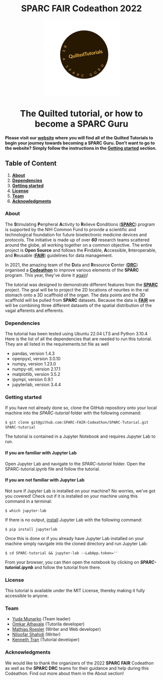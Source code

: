 # **<center>SPARC FAIR Codeathon 2022</center>**
<div align="center">
<a href="https://github.com/SPARC-FAIR-Codeathon/SPARC-Tutorial">
        <img src="SPARC-guru/static/logos/quilt_logo.png" alt="QuiltedTutorials" width=250>
</a>
</div>

# <center>The Quilted tutorial, or how to become a **SPARC** Guru</center>

#### Please visit our [**website**](https://quilted-tutorial.github.io/SPARC-guru/) where you will find all of the Quilted Tutorials to begin your journey towards becoming a **SPARC** Guru. Don't want to go to the website? Simply follow the instructions in the [**Getting started**](#Getting-started) section.

## **Table of Content**
 1. [**About**](#About)
 2. [**Dependencies**](#Dependencies)
 3. [**Getting started**](#Getting-started)
 4. [**License**](#License)
 5. [**Team**](#Team)
 6. [**Acknowledgments**](#Acknowledgments)
 
### **About**
The **S**timulating **P**eripheral **A**ctivity to **R**elieve **C**onditions ([**SPARC**](https://sparc.science/about)) program is supported by the NIH Common Fund to provide a scientific and technological foundation for future bioelectronic medicine devices and protocols. The initiative is made up of over ***60*** research teams scattered around the globe, all working together on a common objective. The entire project is **Open Source** and follows the **F**indable, **A**ccessible, **I**nteroperable, and **R**eusable ([**FAIR**](https://www.nature.com/articles/sdata201618)) guidelines for data management.

In 2021, the amazing team of the **D**ata and **R**esource **C**enter ([**DRC**](https://pubmed.ncbi.nlm.nih.gov/34248680/)) organised a [**Codeathon**](https://sparc.science/help/2021-sparc-fair-codeathon) to improve various elements of the **SPARC** program. This year, they've done it [again](https://sparc.science/help/2022-sparc-fair-codeathon)! 

The tutorial was designed to demonstrate different features from the [**SPARC**](https://sparc.science/) project. The goal will be to project the 2D locations of neurites in the rat stomach onto a 3D scaffhold of the organ. The data points and the 3D scaffhold will be pulled from **SPARC** datasets. Because the data is [**FAIR**](https://www.nature.com/articles/sdata201618) we will be combining three different datasets of the spatial distribution of the vagal afferents and efferents.

### **Dependencies**
The tutorial has been tested using Ubuntu 22.04 LTS and Python 3.10.4
Here is the list of all the dependencies that are needed to run this tutorial. They are all listed in the requirements.txt file as well

   * pandas, version 1.4.3
   * openpyxl, version 3.0.10
   * numpy, version 1.23.0
   * numpy-stl, version 2.17.1
   * matplotlib, version 3.5.2
   * ipympl, version 0.9.1
   * jupyterlab, version 3.4.4

### **Getting started**
If you have not already done so, clone the GitHub repository onto your local machine into the _SPARC-tutorial_ folder with the following command:

    $ git clone git@github.com:SPARC-FAIR-Codeathon/SPARC-Tutorial.git SPARC-tutorial

The tutorial is contained in a Jupyter Notebook and requires Jupyter Lab to run. 
#### **If you are familiar with Jupyter Lab**
Open Jupyter Lab and navigate to the _SPARC-tutorial_ folder. Open the SPARC-tutorial.ipynb file and follow the tutorial.

#### **If you are not familiar with Jupyter Lab**
Not sure if Jupyter Lab is installed on your machine? No worries, we've got you covered! Check out if it is installed on your machine using this command in a terminal:

    $ which jupyter-lab
    
If there is no output, [install](https://jupyter.org/install) Jupyter Lab with the following command:
    
    $ pip install jupyterlab
    
Once this is done or if you already have Jupyter Lab installed on your machine simply navigate into the cloned directory and run Jupyter Lab:

    $ cd SPARC-tutorial && jupyter-lab --LabApp.token=''

From your browser, you can then open the notebook by clicking on ***SPARC-tutorial.ipynb*** and follow the tutorial from there. 
    
### **License**
This tutorial is available under the MIT License, thereby making it fully accessible to anyone.

### **Team**

   * [Yuda Munarko](https://github.com/napakalas) (Team leader)
   * [Omkar Athavale](https://github.com/OmkarAthavale) (Tutorila developer)
   * [Mathias Roesler](https://github.com/mathiasroesler) (Writer and Web developer)
   * [Niloofar Shahidi](https://github.com/Niloofar-Sh) (Writer)
   * [Kenneth Tran](https://github.com/ktra014) (Tutorial developer)

### **Acknowledgments**
We would like to thank the organizers of the 2022 **SPARC FAIR** Codeathon as well as the **SPARC DRC** teams for their guidance and help during this Codeathon. Find out more about them in the About section!
